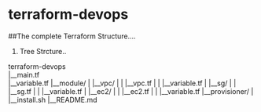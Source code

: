 # terraform-devops

##The complete Terraform Structure....

1. Tree Strcture..

terraform-devops <br />
|__main.tf <br />
|__variable.tf
|__module/
|  |__vpc/
|  |  |__vpc.tf
|  |  |__variable.tf 
|  |__sg/
|  |  |__sg.tf
|  |  |__variable.tf
|  |__ec2/
|  |  |__ec2.tf
|  |  |__variable.tf
|__provisioner/
|  |__install.sh
|__README.md
